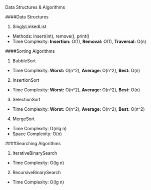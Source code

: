 Data Structures & Algorithms

####Data Structures
1. SinglyLinkedList
  *  Methods: insert(int), remove(), print()
  *  Time Complexity: **Insertion:** O(1), **Removal:** O(1), **Traversal:** O(n)

####Sorting Algorithms

1. BubbleSort
  * Time Complexity: 
    **Worst:** O(n^2), **Average:** O(n^2), **Best:** O(n)
2. InsertionSort
  * Time Complexity:
    **Worst:** O(n^2), **Average:** O(n^2), **Best:** O(n)
3. SelectionSort
  * Time Complexity:
    **Worst:** O(n^2), **Average:** O(n^2), **Best:** O(n^2)
4. MergeSort
  * Time Complexity: O(nlg n)
  * Space Complexity: O(n)


####Searching Algorithms
1. IterativeBinarySearch
  * Time Complexity: O(lg n)
2. RecursiveBinarySearch
  * Time Complexity: O(lg n)

